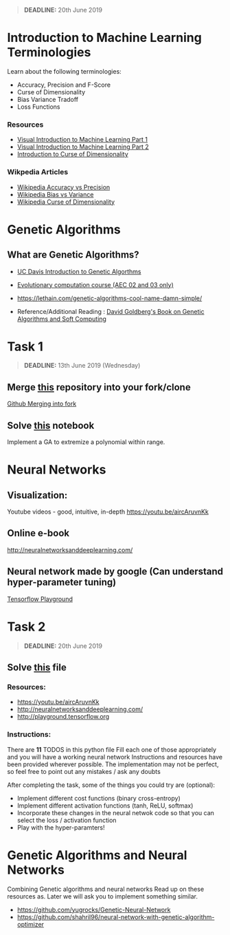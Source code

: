 > **DEADLINE:** 20th June 2019


# Introduction to Machine Learning Terminologies

Learn about the following terminologies:
-   Accuracy, Precision and F-Score
-   Curse of Dimensionality
-   Bias Variance Tradoff
-   Loss Functions


### Resources
-   [Visual Introduction to Machine Learning Part 1](http://www.r2d3.us/visual-intro-to-machine-learning-part-1/)
-   [Visual Introduction to Machine Learning Part 2](http://www.r2d3.us/visual-intro-to-machine-learning-part-2/)
-   [Introduction to Curse of Dimensionality](http://www.visiondummy.com/2014/04/curse-dimensionality-affect-classification/)


### Wikpedia Articles
-   [Wikipedia Accuracy vs Precision](https://en.wikipedia.org/wiki/Accuracy_and_precision)
-   [Wikipedia Bias vs Variance](https://en.wikipedia.org/wiki/Bias%E2%80%93variance_tradeoff)
-   [Wikipedia Curse of Dimensionality](https://en.wikipedia.org/wiki/Curse_of_dimensionality)


# Genetic Algorithms

## What are Genetic Algorithms?
-   [UC Davis Introduction to Genetic Algorthms](https://web.cs.ucdavis.edu/~vemuri/classes/ecs271/Genetic%20Algorithms%20Short%20Tutorial.htm)
-   [Evolutionary computation course (AEC 02 and 03 only)](https://github.com/lmarti/evolutionary-computation-course)
-   <https://lethain.com/genetic-algorithms-cool-name-damn-simple/>

-   Reference/Additional Reading : [David Goldberg's Book on Genetic Algorithms and
    Soft Computing](./David_E_Goldberg.pdf)


# Task 1
> **DEADLINE:** 13th June 2019 (Wednesday)

## Merge [this](https://github.com/MananSoni42/ML-SIG-2019) repository into your fork/clone

[Github Merging into fork](https://help.github.com/en/articles/merging-an-upstream-repository-into-your-fork)

## Solve [this](https://github.com/MananSoni42/ML-SIG-2019/blob/master/GA%20and%20NN/GA_task.ipynb) notebook

Implement a GA to extremize a polynomial within range.


# Neural Networks

## Visualization:

Youtube videos  - good, intuitive, in-depth
<https://youtu.be/aircAruvnKk>

## Online e-book
<http://neuralnetworksanddeeplearning.com/>

## Neural network made by google (Can understand hyper-parameter tuning)
[Tensorflow Playground](http://playground.tensorflow.org)

# Task 2
> **DEADLINE:** 20th June 2019


## Solve [this](https://github.com/MananSoni42/ML-SIG-2019/blob/master/GA%20and%20NN/neural_net.py) file

### Resources:
-   <https://youtu.be/aircAruvnKk>
-   <http://neuralnetworksanddeeplearning.com/>
-   <http://playground.tensorflow.org>


### Instructions:
There are **11** TODOS in this python file
Fill each one of those appropriately and you will have a working neural network
Instructions and resources have been provided wherever possible.
The implementation may not be perfect, so feel free to point out any mistakes / ask any doubts

After completing the task, some of the things you could try are (optional):
-   Implement different cost functions (binary cross-entropy)
-   Implement different activation functions (tanh, ReLU, softmax)
-   Incorporate these changes in the neural netwok code so that you can select the loss / activation function
-   Play with the hyper-paramters!


# Genetic Algorithms and Neural Networks
Combining Genetic algorithms and neural networks
Read up on these resources as. Later we will ask you to implement something similar.
-   <https://github.com/yugrocks/Genetic-Neural-Network>
-   <https://github.com/shahril96/neural-network-with-genetic-algorithm-optimizer>
